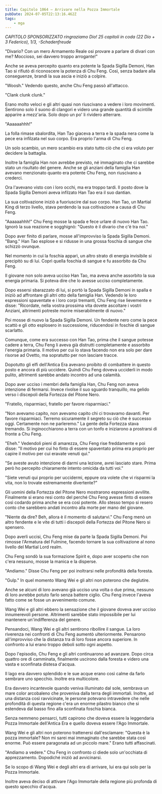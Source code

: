 ```yaml
---
title: Capitolo 1064 – Arrivare nella Pozza Immortale
pubDate: 2024-07-05T22:13:16.462Z
tags:
    - mga
---
```



<em>CAPITOLO SPONSORIZZATO ringraziamo Dio!
25 capitoli in coda (22 Dio + 3 Federico), 1/3,
-Schadenfreude</em>


"Divario? Con un mero Armamento Reale osi provare a parlare di divari con me? Moccioso, sei davvero troppo arrogante!"


Anche se aveva percepito quanto era potente la Spada Sigilla Demoni, Han Tao si rifiutò di riconoscere la potenza di Chu Feng. Così, senza badare alla conseguenze, brandì la sua ascia e iniziò a colpire.


"Woosh." Vedendo questo, anche Chu Feng passò all'attacco.


"Clank clunk clunk."


Erano molto veloci e gli altri quasi non riuscivano a vedere i loro movimenti. Sentirono solo il suono di clangori e videro una grande quantità di scintille apparire a mezz'aria. Solo dopo un po' li rividero atterrare.


"Aaaaaahhh!" 


La folla rimase sbalordita, Han Tao giaceva a terra e la spada nera come la pece era infilzata nel suo corpo. Era proprio l'arma di Chu Feng.


Un solo scambio, un mero scambio era stato tutto ciò che ci era voluto per decidere la battaglia.


Inoltre la famiglia Han non avrebbe previsto, né immaginato che ci sarebbe stato un risultato del genere. Anche se gli anziani della famiglia Han avevano menzionato quanto era potente Chu Feng, non riuscivano a crederci.


Ora l'avevano visto con i loro occhi, ma era troppo tardi. Il posto dove la Spada Sigilla Demoni aveva infilzato Han Tao era il suo dantian.


La sua coltivazione iniziò a fuoriuscire dal suo corpo. Han Tao, un Martial King di terzo livello, stava perdendo la sua coltivazione a causa di Chu Feng.


"Aaaaaahhh!" Chu Feng mosse la spada e fece urlare di nuovo Han Tao. Ignorò la sua reazione e sogghignò: "Questo è il divario che c'è tra noi."


Dopo aver finito di parlare, mosse all'improvviso la Spada Sigilla Demoni. "Bang." Han Tao esplose e si ridusse in una grossa foschia di sangue che schizzò ovunque.


Nel momento in cui la foschia apparì, un altro strato di energia invisibile si precipitò su di lui. Coprì quella foschia di sangue e fu assorbito da Chu Feng.


Il giovane non solo aveva ucciso Han Tao, ma aveva anche assorbito la sua energia primaria. Si poteva dire che lo avesse ucciso completamente.


Dopo essersi sbarazzato di lui, si portò la Spada Sigilla Demoni in spalla e iniziò ad affrontare gli altri otto della famiglia Han. Vedendo le loro espressioni spaventate e i loro corpi tremanti, Chu Feng rise lievemente e disse: "Ricordate, nella vostra prossima vita dovete ascoltare i vostri Anziani, altrimenti potreste morire miserabilmente di nuovo."


Poi mosse di nuovo la Spada Sigilla Demoni. Un fendente nero come la pece scattò e gli otto esplosero in successione, riducendosi in foschie di sangue scarlatto.


Comunque, come era successo con Han Tao, prima che il sangue potesse cadere a terra, Chu Feng li aveva già distrutti completamente e assorbito l'energia primaria. Il motivo per cui lo stava facendo non era solo per dare risorse ad Ovetto, ma sopratutto per non lasciare tracce.


Dopotutto gli elfi dell'Antica Era avevano proibito di combattere in questo posto e ancora di più uccidere. Quindi Chu Feng doveva ucciderli in modo pulito, altrimenti sarebbe andato incontro ad una calamità.


Dopo aver ucciso i membri della famiglia Han, Chu Feng non aveva intenzione di fermarsi. Invece rivolse il suo sguardo tranquillo, ma gelido verso i discepoli della Fortezza del Pitone Nero.


"Fratello, risparmiaci, fratello per favore risparmiaci."


"Non avevamo capito, non avevamo capito chi ci trovavamo davanti. Per favore risparmiaci. Terremo sicuramente il segreto su ciò che è successo oggi. Certamente non ne parleremo." La gente della Fortezza stava tremando. Si inginocchiarono a terra con un tonfo e iniziarono a prostrarsi di fronte a Chu Feng.


"Eheh." Vedendoli pieni di amarezza, Chu Feng rise freddamente e poi disse: "Il motivo per cui ho finto di essere spaventato prima era proprio per capire il motivo per cui eravate venuti qui."


"Se aveste avuto intenzione di darmi una lezione, avrei lasciato stare. Prima però ho percepito chiaramente intento omicida da tutti voi."


"Siete venuti qui proprio per uccidermi, eppure ora volete che vi risparmi la vita, non lo trovate estremamente divertente?"


Gli uomini della Fortezza del Pitone Nero mostrarono espressioni avvilite. Finalmente si erano resi conto del perché Chu Feng avesse finto di essere così codardo prima anche se era così potente. Allo stesso tempo si resero conto che sarebbero andati incontro alla morte per mano del giovane.


"Niente da dire? Beh, allora è il momento di salutarvi." Chu Feng menò un altro fendente e le vite di tutti i discepoli della Fortezza del Pitone Nero si spensero.


Dopo averli uccisi, Chu Feng mise da parte la Spada Sigilla Demoni. Poi rimosse l'Armatura del Fulmine, facendo tornare la sua coltivazione al nono livello del Martial Lord realm.


Chu Feng sondò la sua formazione Spirit e, dopo aver scoperto che non c'era nessuno, mosse la manica e la disperse.


"Andiamo." Disse Chu Feng per poi inoltrarsi nelle profondità della foresta.


"Gulp." In quel momento Wang Wei e gli altri non poterono che deglutire.


Anche se alcuni di loro avevano già ucciso una volta o due prima, nessuno di loro avrebbe potuto farlo senza battere ciglio. Chu Feng invece l'aveva fatto come se fosse un avvenimento comune.


Wang Wei e gli altri ebbero la sensazione che il giovane doveva aver ucciso innumerevoli persone. Altrimenti sarebbe stato impossibile per lui mantenere un'indifferenza del genere.


Pensandoci, Wang Wei e gli altri sentirono ribollire il sangue. La loro riverenza nei confronti di Chu Feng aumentò ulteriormente. Pensarono all'improvviso che la distanza tra di loro fosse ancora superiore. In confronto a lui erano troppo deboli sotto ogni aspetto.


Dopo l'episodio, Chu Feng e gli altri continuarono ad avanzare. Dopo circa quattro ore di camminata, finalmente uscirono dalla foresta e videro una vasta e sconfinata distesa d'acqua.


Il lago era davvero splendido e le sue acque erano così calme da farlo sembrare uno specchio. Inoltre era multicolore.


Era davvero incantevole quando veniva illuminato dal sole, sembrava un mare color arcobaleno che proveniva dalla terra degli immortali. Inoltre, ad una distanza così ravvicinate, le persone potevano intravedere che nelle profondità di questa regione c'era un enorme pilastro bianco che si estendeva dal basso fino alla sconfinata foschia bianca.


Senza nemmeno pensarci, tutti capirono che doveva essere la leggendaria Pozza Immortale dell'Antica Era e quello doveva essere l'Ago Immortale.


Wang Wei e gli altri non poterono trattenersi dall'esclamare: "Questa è la pozza immortale? Non mi sarei mai immaginato che sarebbe stata così enorme. Può essere paragonata ad un piccolo mare." Erano tutti affascinati.


"Andiamo a vedere." Chu Feng in confronto ci diede solo un'occhiata di apprezzamento. Dopodiché iniziò ad avvicinarsi.


Se lo scopo di Wang Wei e degli altri era di arrivare, lui era qui solo per la Pozza Immortale.


Inoltre aveva deciso di attivare l'Ago Immortale della regione più profonda di questo specchio d'acqua.
                                


                                



